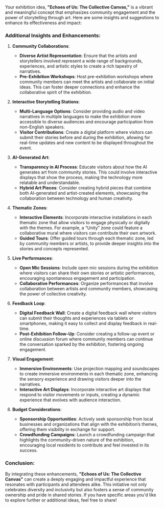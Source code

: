 Your exhibition idea, **"Echoes of Us: The Collective Canvas,"** is a vibrant and meaningful concept that emphasizes community engagement and the power of storytelling through art. Here are some insights and suggestions to enhance its effectiveness and impact:

### Additional Insights and Enhancements:

1. **Community Collaborations**:
   - **Diverse Artist Representation**: Ensure that the artists and storytellers involved represent a wide range of backgrounds, experiences, and artistic styles to create a rich tapestry of narratives.
   - **Pre-Exhibition Workshops**: Host pre-exhibition workshops where community members can meet the artists and collaborate on initial ideas. This can foster deeper connections and enhance the collaborative spirit of the exhibition.

2. **Interactive Storytelling Stations**:
   - **Multi-Language Options**: Consider providing audio and video narratives in multiple languages to make the exhibition more accessible to diverse audiences and encourage participation from non-English speakers.
   - **Visitor Contributions**: Create a digital platform where visitors can submit their stories before and during the exhibition, allowing for real-time updates and new content to be displayed throughout the event.

3. **AI-Generated Art**:
   - **Transparency in AI Process**: Educate visitors about how the AI generates art from community stories. This could involve interactive displays that show the process, making the technology more relatable and understandable.
   - **Hybrid Art Pieces**: Consider creating hybrid pieces that combine both AI-generated and artist-created elements, showcasing the collaboration between technology and human creativity.

4. **Thematic Zones**:
   - **Interactive Elements**: Incorporate interactive installations in each thematic zone that allow visitors to engage physically or digitally with the themes. For example, a “Unity” zone could feature a collaborative mural where visitors can contribute their own artwork.
   - **Guided Tours**: Offer guided tours through each thematic zone, led by community members or artists, to provide deeper insights into the stories and concepts represented.

5. **Live Performances**:
   - **Open Mic Sessions**: Include open mic sessions during the exhibition where visitors can share their own stories or artistic performances, encouraging spontaneous engagement and participation.
   - **Collaborative Performances**: Organize performances that involve collaboration between artists and community members, showcasing the power of collective creativity.

6. **Feedback Loop**:
   - **Digital Feedback Wall**: Create a digital feedback wall where visitors can submit their thoughts and experiences via tablets or smartphones, making it easy to collect and display feedback in real-time.
   - **Post-Exhibition Follow-Up**: Consider creating a follow-up event or online discussion forum where community members can continue the conversation sparked by the exhibition, fostering ongoing engagement.

7. **Visual Engagement**:
   - **Immersive Environments**: Use projection mapping and soundscapes to create immersive environments in each thematic zone, enhancing the sensory experience and drawing visitors deeper into the narratives.
   - **Interactive Art Displays**: Incorporate interactive art displays that respond to visitor movements or inputs, creating a dynamic experience that evolves with audience interaction.

8. **Budget Considerations**:
   - **Sponsorship Opportunities**: Actively seek sponsorship from local businesses and organizations that align with the exhibition’s themes, offering them visibility in exchange for support.
   - **Crowdfunding Campaigns**: Launch a crowdfunding campaign that highlights the community-driven nature of the exhibition, encouraging local residents to contribute and feel invested in its success.

### Conclusion:
By integrating these enhancements, **"Echoes of Us: The Collective Canvas"** can create a deeply engaging and impactful experience that resonates with participants and attendees alike. This initiative not only celebrates diversity and inclusivity but also fosters a sense of community ownership and pride in shared stories. If you have specific areas you'd like to explore further or additional ideas, feel free to share!
